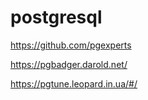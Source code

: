 # postgresql

https://github.com/pgexperts

https://pgbadger.darold.net/

https://pgtune.leopard.in.ua/#/

